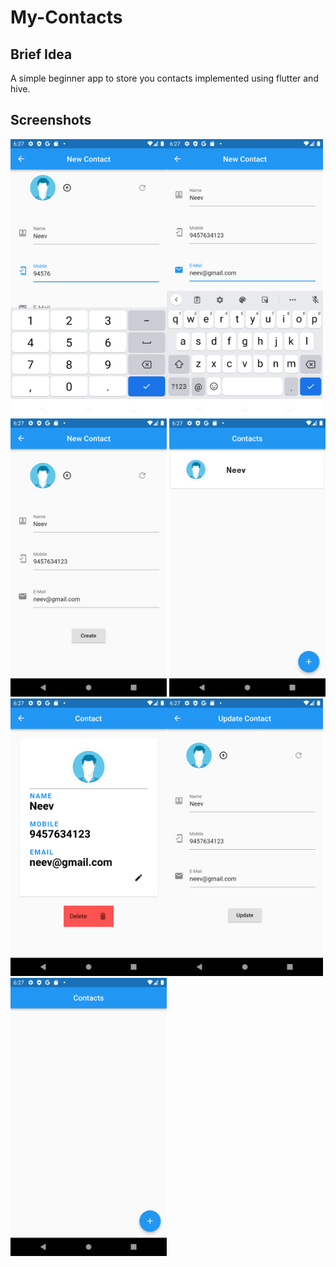 # My-Contacts
## Brief Idea
A simple beginner app to store you contacts implemented using flutter and hive.
## Screenshots
<img src="https://github.com/kid-116/My-Contacts/blob/main/screenshots/1.png" width="250"/><img src="https://github.com/kid-116/My-Contacts/blob/main/screenshots/2.png" width="250"/><img src="https://github.com/kid-116/My-Contacts/blob/main/screenshots/3.png" width="250"/>
<img src="https://github.com/kid-116/My-Contacts/blob/main/screenshots/4.png" width="250"/><img src="https://github.com/kid-116/My-Contacts/blob/main/screenshots/5.png" width="250"/><img src="https://github.com/kid-116/My-Contacts/blob/main/screenshots/6.png" width="250"/>
<img src="https://github.com/kid-116/My-Contacts/blob/main/screenshots/7.png" width="250"/>
